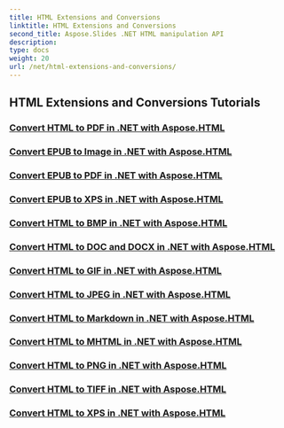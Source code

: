 ```yaml
---
title: HTML Extensions and Conversions
linktitle: HTML Extensions and Conversions
second_title: Aspose.Slides .NET HTML manipulation API
description: 
type: docs
weight: 20
url: /net/html-extensions-and-conversions/
---
```


## HTML Extensions and Conversions Tutorials
### [Convert HTML to PDF in .NET with Aspose.HTML](./convert-html-to-pdf-dotnet-aspose-html/)
### [Convert EPUB to Image in .NET with Aspose.HTML](./convert-epub-to-image-dotnet-aspose-html/)
### [Convert EPUB to PDF in .NET with Aspose.HTML](./convert-epub-to-pdf-dotnet-aspose-html/)
### [Convert EPUB to XPS in .NET with Aspose.HTML](./convert-epub-to-xps-dotnet-aspose-html/)
### [Convert HTML to BMP in .NET with Aspose.HTML](./convert-html-to-bmp-dotnet-aspose-html/)
### [Convert HTML to DOC and DOCX in .NET with Aspose.HTML](./convert-html-to-doc-docx-dotnet-aspose-html/)
### [Convert HTML to GIF in .NET with Aspose.HTML](./convert-html-to-gif-dotnet-aspose-html/)
### [Convert HTML to JPEG in .NET with Aspose.HTML](./convert-html-to-jpeg-dotnet-aspose-html/)
### [Convert HTML to Markdown in .NET with Aspose.HTML](./convert-html-to-markdown-dotnet-aspose-html/)
### [Convert HTML to MHTML in .NET with Aspose.HTML](./convert-html-to-mhtml-dotnet-aspose-html/)
### [Convert HTML to PNG in .NET with Aspose.HTML](./convert-html-to-png-dotnet-aspose-html/)
### [Convert HTML to TIFF in .NET with Aspose.HTML](./convert-html-to-tiff-dotnet-aspose-html/)
### [Convert HTML to XPS in .NET with Aspose.HTML](./convert-html-to-xps-dotnet-aspose-html/)